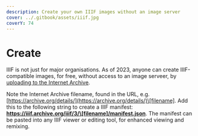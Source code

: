 ```yaml
---
description: Create your own IIIF images without an image server
cover: ../.gitbook/assets/iiif.jpg
coverY: 74
---
```


# Create

IIIF is not just for major organisations. As of 2023, anyone can create IIIF-compatible images, for free, without access to an image serveer, by [uploading to the Internet Archive](https://archive.org/upload).&#x20;

Note the Internet Archive filename, found in the URL, e.g. [https://archive.org/details/](https://archive.org/details/)\[filename]. Add this to the following string to create a IIIF manifest: **https://iiif.archive.org/iiif/3/\[filename]/manifest.json**. The manifest can be pasted into any IIIF viewer or editing tool, for enhanced viewing and remixing.

